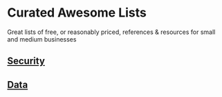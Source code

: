 # Curated Awesome Lists
Great lists of free, or reasonably priced, references & resources for small and medium businesses

## [Security](https://github.com/shadow-lake-partners/resources/tree/main/Curated%20Awesome%20Lists/Security)
## [Data](https://github.com/shadow-lake-partners/resources/tree/main/Curated%20Awesome%20Lists/Data)


